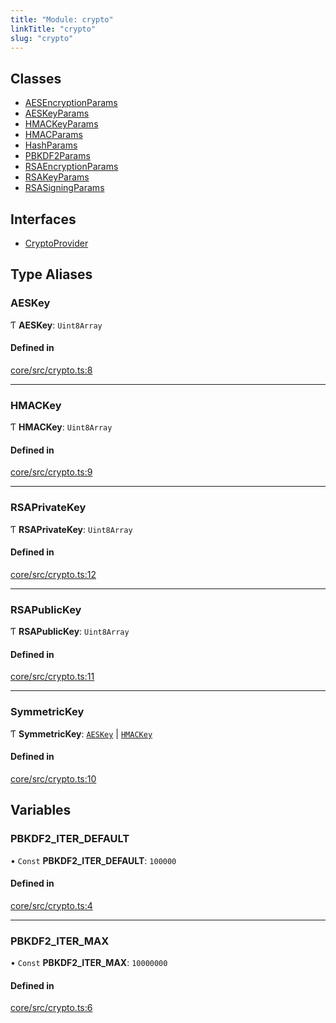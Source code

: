 ```yaml
---
title: "Module: crypto"
linkTitle: "crypto"
slug: "crypto"
---
```


## Classes

-   [AESEncryptionParams](../../classes/crypto.AESEncryptionParams)
-   [AESKeyParams](../../classes/crypto.AESKeyParams)
-   [HMACKeyParams](../../classes/crypto.HMACKeyParams)
-   [HMACParams](../../classes/crypto.HMACParams)
-   [HashParams](../../classes/crypto.HashParams)
-   [PBKDF2Params](../../classes/crypto.PBKDF2Params)
-   [RSAEncryptionParams](../../classes/crypto.RSAEncryptionParams)
-   [RSAKeyParams](../../classes/crypto.RSAKeyParams)
-   [RSASigningParams](../../classes/crypto.RSASigningParams)

## Interfaces

-   [CryptoProvider](../../interfaces/crypto.CryptoProvider)

## Type Aliases

### AESKey

Ƭ **AESKey**: `Uint8Array`

#### Defined in

[core/src/crypto.ts:8](https://github.com/padloc/padloc/blob/b00eb4fd/packages/core/src/crypto.ts#L8)

---

### HMACKey

Ƭ **HMACKey**: `Uint8Array`

#### Defined in

[core/src/crypto.ts:9](https://github.com/padloc/padloc/blob/b00eb4fd/packages/core/src/crypto.ts#L9)

---

### RSAPrivateKey

Ƭ **RSAPrivateKey**: `Uint8Array`

#### Defined in

[core/src/crypto.ts:12](https://github.com/padloc/padloc/blob/b00eb4fd/packages/core/src/crypto.ts#L12)

---

### RSAPublicKey

Ƭ **RSAPublicKey**: `Uint8Array`

#### Defined in

[core/src/crypto.ts:11](https://github.com/padloc/padloc/blob/b00eb4fd/packages/core/src/crypto.ts#L11)

---

### SymmetricKey

Ƭ **SymmetricKey**: [`AESKey`](../crypto#aeskey) \|
[`HMACKey`](../crypto#hmackey)

#### Defined in

[core/src/crypto.ts:10](https://github.com/padloc/padloc/blob/b00eb4fd/packages/core/src/crypto.ts#L10)

## Variables

### PBKDF2_ITER_DEFAULT

• `Const` **PBKDF2_ITER_DEFAULT**: `100000`

#### Defined in

[core/src/crypto.ts:4](https://github.com/padloc/padloc/blob/b00eb4fd/packages/core/src/crypto.ts#L4)

---

### PBKDF2_ITER_MAX

• `Const` **PBKDF2_ITER_MAX**: `10000000`

#### Defined in

[core/src/crypto.ts:6](https://github.com/padloc/padloc/blob/b00eb4fd/packages/core/src/crypto.ts#L6)
